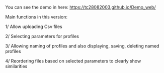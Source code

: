You can see the demo in here: https://tc28082003.github.io/Demo_web/

Main functions in this version:

1/ Allow uploading Csv files

2/ Selecting parameters for profiles

3/ Allowing naming of profiles and also displaying, saving, deleting named profiles

4/ Reordering files based on selected parameters to clearly show similarities
